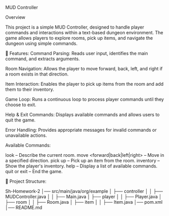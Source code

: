 MUD Controller

Overview

This project is a simple MUD Controller, designed to handle player commands and interactions within a text-based dungeon environment. The game allows players to explore rooms, pick up items, and navigate the dungeon using simple commands.

🎯 Features:
Command Parsing: Reads user input, identifies the main command, and extracts arguments.

Room Navigation: Allows the player to move forward, back, left, and right if a room exists in that direction.

Item Interaction: Enables the player to pick up items from the room and add them to their inventory.

Game Loop: Runs a continuous loop to process player commands until they choose to exit.

Help & Exit Commands: Displays available commands and allows users to quit the game.

Error Handling: Provides appropriate messages for invalid commands or unavailable actions.


Available Commands:

look – Describe the current room.
move <forward|back|left|right> – Move in a specified direction.
pick up <itemName> – Pick up an item from the room.
inventory – Show the player's inventory.
help – Display a list of available commands.
quit or exit – End the game.

📂 Project Structure:

Sh-Homework-2
│── src/main/java/org/example
│   ├── controller
│   │   ├── MUDController.java
│   │   ├── Main.java
│   ├── player
│   │   ├── Player.java
│   ├── room
│   │   ├── Room.java
│   ├── item
│   │   ├── Item.java
│── pom.xml
│── README.md

